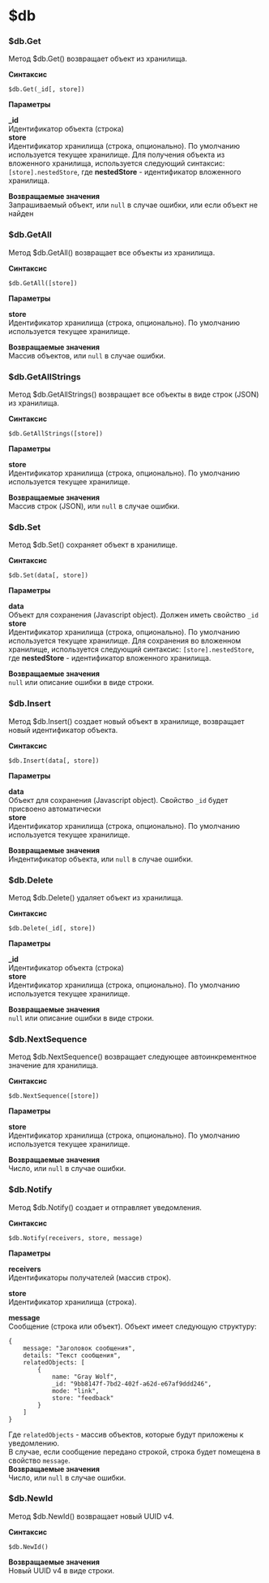 # $db

### $db.Get
Метод $db.Get() возвращает объект из хранилища. 

**Синтаксис**  

```
$db.Get(_id[, store])
```  

**Параметры**

**_id**   
    Идентификатор объекта (строка)  
**store**  
    Идентификатор хранилища (строка, опционально). По умолчанию используется текущее хранилище. Для получения объекта из вложенного хранилища, используется следующий синтаксис: `[store].nestedStore`, где **nestedStore** - идентификатор вложенного хранилища.

**Возвращаемые значения**  
Запрашиваемый объект, или `null` в случае ошибки, или если объект не найден


### $db.GetAll
Метод $db.GetAll() возвращает все объекты из хранилища. 

**Синтаксис**  

```
$db.GetAll([store])
```  

**Параметры**

**store**  
    Идентификатор хранилища (строка, опционально). По умолчанию используется текущее хранилище. 

**Возвращаемые значения**  
Массив объектов, или `null` в случае ошибки.


### $db.GetAllStrings
Метод $db.GetAllStrings() возвращает все объекты в виде строк (JSON) из хранилища. 

**Синтаксис**  

```
$db.GetAllStrings([store])
```  

**Параметры**

**store**  
    Идентификатор хранилища (строка, опционально). По умолчанию используется текущее хранилище. 

**Возвращаемые значения**  
Массив строк (JSON), или `null` в случае ошибки.


### $db.Set
Метод $db.Set() сохраняет объект в хранилище. 

**Синтаксис**  

```
$db.Set(data[, store])
```  

**Параметры**

**data**   
    Объект для сохранения (Javascript object).  Должен иметь свойство `_id`   
**store**  
    Идентификатор хранилища (строка, опционально). По умолчанию используется текущее хранилище.  Для сохранения во вложенном хранилище, используется следующий синтаксис: `[store].nestedStore`, где **nestedStore** - идентификатор вложенного хранилища.

**Возвращаемые значения**  
`null` или описание ошибки в виде строки.


### $db.Insert
Метод $db.Insert() создает новый объект в хранилище, возвращает новый идентификатор объекта.  

**Синтаксис**  

```
$db.Insert(data[, store])
```  

**Параметры**

**data**   
    Объект для сохранения (Javascript object).  Свойство `_id` будет присвоено автоматически  
**store**  
    Идентификатор хранилища (строка, опционально). По умолчанию используется текущее хранилище.  

**Возвращаемые значения**  
Индентификатор объекта, или `null` в случае ошибки.


### $db.Delete
Метод $db.Delete() удаляет объект из хранилища.  

**Синтаксис**  

```
$db.Delete(_id[, store])
```  

**Параметры**

**_id**   
    Идентификатор объекта (строка)  
**store**  
    Идентификатор хранилища (строка, опционально). По умолчанию используется текущее хранилище. 

**Возвращаемые значения**  
`null` или описание ошибки в виде строки.


### $db.NextSequence
Метод $db.NextSequence() возвращает следующее автоинкрементное значение для хранилища.  

**Синтаксис**  

```
$db.NextSequence([store])
```  

**Параметры**

**store**  
    Идентификатор хранилища (строка, опционально). По умолчанию используется текущее хранилище.  

**Возвращаемые значения**  
Число, или `null` в случае ошибки.


### $db.Notify
Метод $db.Notify() создает и отправляет уведомления.  

**Синтаксис**  

```
$db.Notify(receivers, store, message)
```  

**Параметры**

**receivers**  
    Идентификаторы получателей (массив строк).   
    
**store**  
    Идентификатор хранилища (строка).  
    
**message**  
    Сообщение (строка или объект). Объект имеет следующую структуру:  

```
{
	message: "Заголовок сообщения",
	details: "Текст сообщения",
	relatedObjects: [
		{
			name: "Gray Wolf",
			_id: "9bb8147f-7bd2-402f-a62d-e67af9ddd246",
			mode: "link",
			store: "feedback"
		}
	]
}
```   
Где `relatedObjects` - массив объектов, которые будут приложены к уведомлению.  
В случае, если сообщение передано строкой, строка будет помещена в свойство `message`.   
**Возвращаемые значения**  
Число, или `null` в случае ошибки.

### $db.NewId
Метод $db.NewId() возвращает новый UUID v4.  

**Синтаксис**  

```
$db.NewId()
```  

**Возвращаемые значения**  
Новый UUID v4 в виде строки.